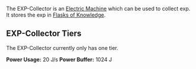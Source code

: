 The EXP-Collector is an [Electric Machine](https://github.com/Slimefun/Slimefun4/wiki/Electric-Machines) which can be used to collect exp.  
It stores the exp in [Flasks of Knowledge](https://github.com/Slimefun/Slimefun4/wiki/Flask-of-Knowledge).

## EXP-Collector Tiers
The EXP-Collector currently only has one tier.

**Power Usage:** 20 J/s
**Power Buffer:** 1024 J